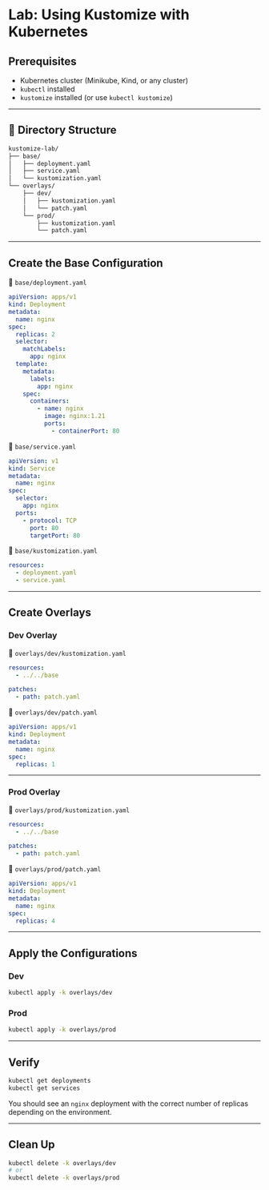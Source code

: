 
# Lab: Using Kustomize with Kubernetes

## Prerequisites

* Kubernetes cluster (Minikube, Kind, or any cluster)
* `kubectl` installed
* `kustomize` installed (or use `kubectl kustomize`)

---

## 📁 Directory Structure

```bash
kustomize-lab/
├── base/
│   ├── deployment.yaml
│   ├── service.yaml
│   └── kustomization.yaml
└── overlays/
    ├── dev/
    │   ├── kustomization.yaml
    │   └── patch.yaml
    └── prod/
        ├── kustomization.yaml
        └── patch.yaml
```

---

## Create the Base Configuration

📄 `base/deployment.yaml`

```yaml
apiVersion: apps/v1
kind: Deployment
metadata:
  name: nginx
spec:
  replicas: 2
  selector:
    matchLabels:
      app: nginx
  template:
    metadata:
      labels:
        app: nginx
    spec:
      containers:
        - name: nginx
          image: nginx:1.21
          ports:
            - containerPort: 80
```

📄 `base/service.yaml`

```yaml
apiVersion: v1
kind: Service
metadata:
  name: nginx
spec:
  selector:
    app: nginx
  ports:
    - protocol: TCP
      port: 80
      targetPort: 80
```

📄 `base/kustomization.yaml`

```yaml
resources:
  - deployment.yaml
  - service.yaml
```

---

## Create Overlays

### Dev Overlay

📄 `overlays/dev/kustomization.yaml`

```yaml
resources:
  - ../../base

patches:
  - path: patch.yaml
```

📄 `overlays/dev/patch.yaml`

```yaml
apiVersion: apps/v1
kind: Deployment
metadata:
  name: nginx
spec:
  replicas: 1
```

---

### Prod Overlay

📄 `overlays/prod/kustomization.yaml`

```yaml
resources:
  - ../../base

patches:
  - path: patch.yaml
```

📄 `overlays/prod/patch.yaml`

```yaml
apiVersion: apps/v1
kind: Deployment
metadata:
  name: nginx
spec:
  replicas: 4
```

---

## Apply the Configurations

### Dev

```bash
kubectl apply -k overlays/dev
```

### Prod

```bash
kubectl apply -k overlays/prod
```

---

## Verify

```bash
kubectl get deployments
kubectl get services
```

You should see an `nginx` deployment with the correct number of replicas depending on the environment.

---

## Clean Up

```bash
kubectl delete -k overlays/dev
# or
kubectl delete -k overlays/prod
```
